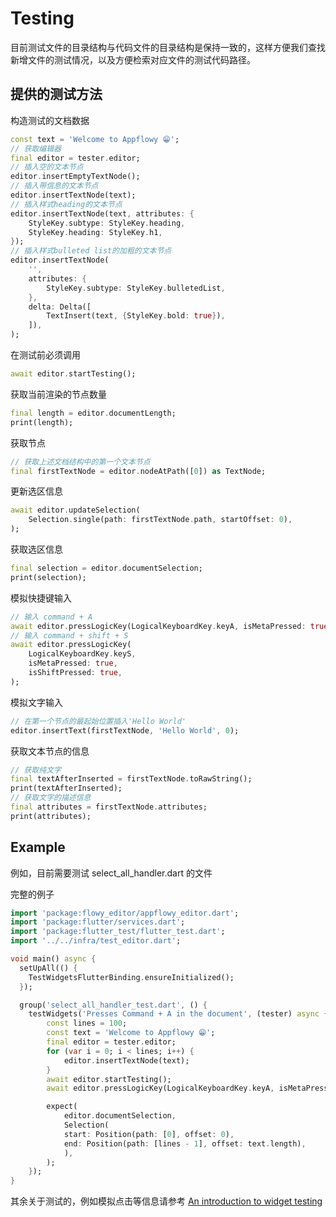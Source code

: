 # Testing

目前测试文件的目录结构与代码文件的目录结构是保持一致的，这样方便我们查找新增文件的测试情况，以及方便检索对应文件的测试代码路径。

## 提供的测试方法


构造测试的文档数据
```dart
const text = 'Welcome to Appflowy 😁';
// 获取编辑器
final editor = tester.editor;
// 插入空的文本节点
editor.insertEmptyTextNode();
// 插入带信息的文本节点
editor.insertTextNode(text);
// 插入样式heading的文本节点
editor.insertTextNode(text, attributes: {
    StyleKey.subtype: StyleKey.heading,
    StyleKey.heading: StyleKey.h1,
});
// 插入样式bulleted list的加粗的文本节点
editor.insertTextNode(
    '',
    attributes: {
        StyleKey.subtype: StyleKey.bulletedList,
    },
    delta: Delta([
        TextInsert(text, {StyleKey.bold: true}),
    ]),
);
```

在测试前必须调用
```dart
await editor.startTesting();
```

获取当前渲染的节点数量
```dart
final length = editor.documentLength;
print(length);
```

获取节点
```dart
// 获取上述文档结构中的第一个文本节点
final firstTextNode = editor.nodeAtPath([0]) as TextNode;
```

更新选区信息
```dart
await editor.updateSelection(
    Selection.single(path: firstTextNode.path, startOffset: 0),
);
```

获取选区信息
```dart
final selection = editor.documentSelection;
print(selection);
```

模拟快捷键输入
```dart
// 输入 command + A
await editor.pressLogicKey(LogicalKeyboardKey.keyA, isMetaPressed: true);
// 输入 command + shift + S
await editor.pressLogicKey(
    LogicalKeyboardKey.keyS, 
    isMetaPressed: true, 
    isShiftPressed: true,
);
```

模拟文字输入
```dart
// 在第一个节点的最起始位置插入'Hello World'
editor.insertText(firstTextNode, 'Hello World', 0);
```

获取文本节点的信息
```dart
// 获取纯文字
final textAfterInserted = firstTextNode.toRawString();
print(textAfterInserted);
// 获取文字的描述信息
final attributes = firstTextNode.attributes;
print(attributes);
```

## Example
例如，目前需要测试 select_all_handler.dart 的文件

完整的例子
```dart
import 'package:flowy_editor/appflowy_editor.dart';
import 'package:flutter/services.dart';
import 'package:flutter_test/flutter_test.dart';
import '../../infra/test_editor.dart';

void main() async {
  setUpAll(() {
    TestWidgetsFlutterBinding.ensureInitialized();
  });

  group('select_all_handler_test.dart', () {
    testWidgets('Presses Command + A in the document', (tester) async {
        const lines = 100;
        const text = 'Welcome to Appflowy 😁';
        final editor = tester.editor;
        for (var i = 0; i < lines; i++) {
            editor.insertTextNode(text);
        }
        await editor.startTesting();
        await editor.pressLogicKey(LogicalKeyboardKey.keyA, isMetaPressed: true);

        expect(
            editor.documentSelection,
            Selection(
            start: Position(path: [0], offset: 0),
            end: Position(path: [lines - 1], offset: text.length),
            ),
        );
    });
}
```

其余关于测试的，例如模拟点击等信息请参考 [An introduction to widget testing](https://docs.flutter.dev/cookbook/testing/widget/introduction) 
